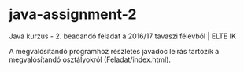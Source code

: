 # java-assignment-2
Java kurzus - 2. beadandó feladat a 2016/17 tavaszi félévből | ELTE IK

A megvalósítandó programhoz részletes javadoc leírás tartozik a megvalósítandó osztályokról (Feladat/index.html).
